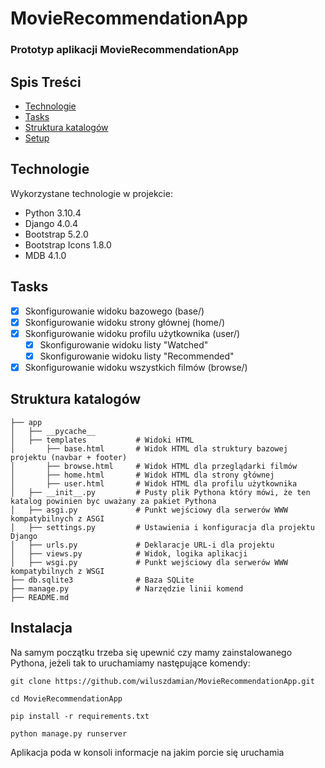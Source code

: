 # MovieRecommendationApp
### Prototyp aplikacji MovieRecommendationApp


## Spis Treści
* [Technologie](#technologie)
* [Tasks](#tasks)
* [Struktura katalogów](#struktura-katalogów)
* [Setup](#Setup)


## Technologie
Wykorzystane technologie w projekcie:
- Python 3.10.4
- Django 4.0.4
- Bootstrap 5.2.0
- Bootstrap Icons 1.8.0
- MDB 4.1.0

## Tasks
- [x] Skonfigurowanie widoku bazowego (base/)
- [x] Skonfigurowanie widoku strony głównej (home/)
- [x] Skonfigurowanie widoku profilu użytkownika (user/)
    - [x] Skonfigurowanie widoku listy "Watched"
    - [x] Skonfigurowanie widoku listy "Recommended"
- [x] Skonfigurowanie widoku wszystkich filmów (browse/)

## Struktura katalogów
```
├── app                     
│   ├── __pycache__         
│   ├── templates           # Widoki HTML
│       ├── base.html       # Widok HTML dla struktury bazowej projektu (navbar + footer)
│       ├── browse.html     # Widok HTML dla przeglądarki filmów
│       ├── home.html       # Widok HTML dla strony głównej
│       ├── user.html       # Widok HTML dla profilu użytkownika
│   ├── __init__.py         # Pusty plik Pythona który mówi, że ten katalog powinien byc uważany za pakiet Pythona
│   ├── asgi.py             # Punkt wejściowy dla serwerów WWW kompatybilnych z ASGI
│   ├── settings.py         # Ustawienia i konfiguracja dla projektu Django
│   ├── urls.py             # Deklaracje URL-i dla projektu
│   ├── views.py            # Widok, logika aplikacji
│   ├── wsgi.py             # Punkt wejściowy dla serwerów WWW kompatybilnych z WSGI
├── db.sqlite3              # Baza SQLite
├── manage.py               # Narzędzie linii komend
├── README.md               
```

## Instalacja 
Na samym początku trzeba się upewnić czy mamy zainstalowanego Pythona, jeżeli tak to uruchamiamy następujące komendy: 

```
git clone https://github.com/wiluszdamian/MovieRecommendationApp.git

cd MovieRecommendationApp

pip install -r requirements.txt

python manage.py runserver
```

Aplikacja poda w konsoli informacje na jakim porcie się uruchamia